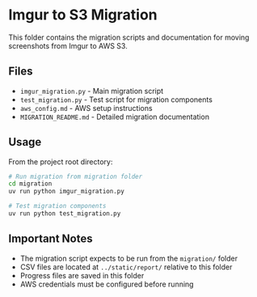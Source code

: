 # Imgur to S3 Migration

This folder contains the migration scripts and documentation for moving screenshots from Imgur to AWS S3.

## Files

- `imgur_migration.py` - Main migration script
- `test_migration.py` - Test script for migration components
- `aws_config.md` - AWS setup instructions
- `MIGRATION_README.md` - Detailed migration documentation

## Usage

From the project root directory:

```bash
# Run migration from migration folder
cd migration
uv run python imgur_migration.py

# Test migration components
uv run python test_migration.py
```

## Important Notes

- The migration script expects to be run from the `migration/` folder
- CSV files are located at `../static/report/` relative to this folder
- Progress files are saved in this folder
- AWS credentials must be configured before running
